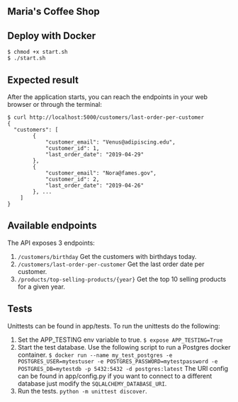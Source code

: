 ## Maria's Coffee Shop

## Deploy with Docker

```
$ chmod +x start.sh
$ ./start.sh
```

## Expected result

After the application starts, you can reach the endpoints in your web browser or through the terminal:
```
$ curl http://localhost:5000/customers/last-order-per-customer
{
  "customers": [
        {
            "customer_email": "Venus@adipiscing.edu",
            "customer_id": 1,
            "last_order_date": "2019-04-29"
        },
        {
            "customer_email": "Nora@fames.gov",
            "customer_id": 2,
            "last_order_date": "2019-04-26"
        }, ...
    ]
}
```

## Available endpoints

The API exposes 3 endpoints:
1. `/customers/birthday` Get the customers with birthdays today.
2. `/customers/last-order-per-customer` Get the last order date per customer.
3. `/products/top-selling-products/{year}` Get the top 10 selling products for a given year.

## Tests

Unittests can be found in app/tests. To run the unittests do the following:

1. Set the APP_TESTING env variable to true. `$ expose APP_TESTING=True`
2. Start the test database. Use the following script to run a Postgres docker container. `$ docker run --name my_test_postgres -e POSTGRES_USER=mytestuser -e POSTGRES_PASSWORD=mytestpassword -e POSTGRES_DB=mytestdb -p 5432:5432 -d postgres:latest`
The URI config can be found in app/config.py if you want to connect to a different database just modify the `SQLALCHEMY_DATABASE_URI`.
3. Run the tests. `python -m unittest discover`.